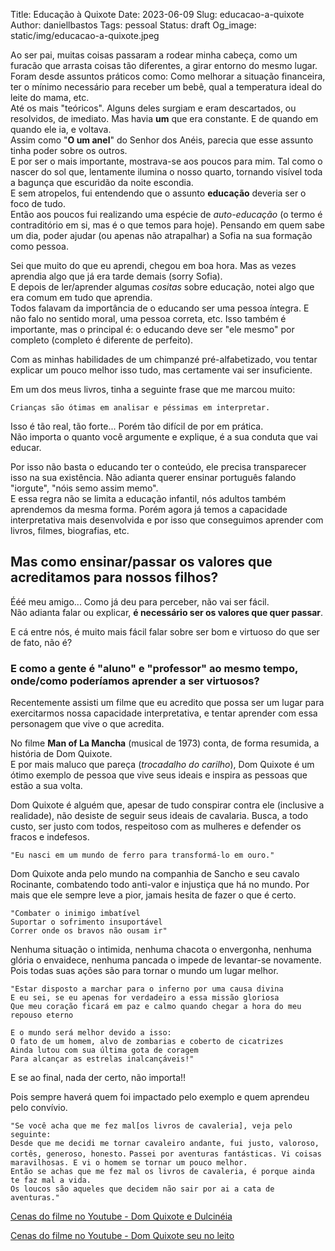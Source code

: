 Title: Educação à Quixote
Date: 2023-06-09
Slug: educacao-a-quixote
Author: daniellbastos
Tags: pessoal
Status: draft
Og_image: static/img/educacao-a-quixote.jpeg


Ao ser pai, muitas coisas passaram a rodear minha cabeça, como um furacão que arrasta coisas tão diferentes, a girar entorno do mesmo lugar.  
Foram desde assuntos práticos como: Como melhorar a situação financeira, ter o mínimo necessário para receber um bebê, qual a temperatura ideal do leite do mama, etc.  
Até os mais "teóricos". Alguns deles surgiam e eram descartados, ou resolvidos, de imediato. Mas havia **um** que era constante. E de quando em quando ele ia, e voltava.  
Assim como "**O um anel**" do Senhor dos Anéis, parecia que esse assunto tinha poder sobre os outros.  
E por ser o mais importante, mostrava-se aos poucos para mim. Tal como o nascer do sol que, lentamente ilumina o nosso quarto, tornando visível toda a bagunça que escuridão da noite escondia.  
E sem atropelos, fui entendendo que o assunto **educação** deveria ser o foco de tudo.  
Então aos poucos fui realizando uma espécie de *auto-educação* (o termo é contraditório em si, mas é o que temos para hoje). Pensando em quem sabe um dia, poder ajudar (ou apenas não atrapalhar) a Sofia na sua formação como pessoa.


Sei que muito do que eu aprendi, chegou em boa hora. Mas as vezes aprendia algo que já era tarde demais (sorry Sofia).  
E depois de ler/aprender algumas *cositas* sobre educação, notei algo que era comum em tudo que aprendia.  
Todos falavam da importância de o educando ser uma pessoa íntegra. E não falo no sentido moral, uma pessoa correta, etc. Isso também é importante, mas o principal é: o educando deve ser "ele mesmo" por completo (completo é diferente de perfeito).


Com as minhas habilidades de um chimpanzé pré-alfabetizado, vou tentar explicar um pouco melhor isso tudo, mas certamente vai ser insuficiente.  

Em um dos meus livros, tinha a seguinte frase que me marcou muito:  

`Crianças são ótimas em analisar e péssimas em interpretar.`

Isso é tão real, tão forte... Porém tão difícil de por em prática.  
Não importa o quanto você argumente e explique, é a sua conduta que vai educar.


Por isso não basta o educando ter o conteúdo, ele precisa transparecer isso na sua existência. Não adianta querer ensinar português falando "iorgute", "nóis semo assim memo".  
E essa regra não se limita a educação infantil, nós adultos também aprendemos da mesma forma. Porém agora já temos a capacidade interpretativa mais desenvolvida e por isso que conseguimos aprender com livros, filmes, biografias, etc.  


## Mas como ensinar/passar os valores que acreditamos para nossos filhos?


Ééé meu amigo... Como já deu para perceber, não vai ser fácil.  
Não adianta falar ou explicar, **é necessário ser os valores que quer passar**.


E cá entre nós, é muito mais fácil falar sobre ser bom e virtuoso do que ser de fato, não é?


### E como a gente é "aluno" e "professor" ao mesmo tempo, onde/como poderíamos aprender a ser virtuosos?


Recentemente assisti um filme que eu acredito que possa ser um lugar para exercitarmos nossa capacidade interpretativa, e tentar aprender com essa personagem que vive o que acredita.  

No filme **Man of La Mancha** (musical de 1973) conta, de forma resumida, a história de Dom Quixote.  
E por mais maluco que pareça (*trocadalho do carilho*), Dom Quixote é um ótimo exemplo de pessoa que vive seus ideais e inspira as pessoas que estão a sua volta.  

Dom Quixote é alguém que, apesar de tudo conspirar contra ele (inclusive a realidade), não desiste de seguir seus ideais de cavalaria. Busca, a todo custo, ser justo com todos, respeitoso com as mulheres e defender os fracos e indefesos.

`"Eu nasci em um mundo de ferro para transformá-lo em ouro."`

Dom Quixote anda pelo mundo na companhia de Sancho e seu cavalo Rocinante, combatendo todo anti-valor e injustiça que há no mundo. Por mais que ele sempre leve a pior, jamais hesita de fazer o que é certo.

`"Combater o inimigo imbatível`  
`Suportar o sofrimento insuportável`  
`Correr onde os bravos não ousam ir"`

Nenhuma situação o intimida, nenhuma chacota o envergonha, nenhuma glória o envaidece, nenhuma pancada o impede de levantar-se novamente. Pois todas suas ações são para tornar o mundo um lugar melhor.

`"Estar disposto a marchar para o inferno por uma causa divina`  
`E eu sei, se eu apenas for verdadeiro a essa missão gloriosa`  
`Que meu coração ficará em paz e calmo quando chegar a hora do meu repouso eterno`  

`E o mundo será melhor devido a isso:`  
`O fato de um homem, alvo de zombarias e coberto de cicatrizes`  
`Ainda lutou com sua última gota de coragem`  
`Para alcançar as estrelas inalcançáveis!"`

E se ao final, nada der certo, não importa!!

Pois sempre haverá quem foi impactado pelo exemplo e quem aprendeu pelo convívio.


`"Se você acha que me fez mal[os livros de cavaleria], veja pelo seguinte:`  
`Desde que me decidi me tornar cavaleiro andante, fui justo, valoroso, cortês, generoso, honesto.`
`Passei por aventuras fantásticas. Vi coisas maravilhosas. E vi o homem se tornar um pouco melhor.`  
`Então se achas que me fez mal os livros de cavaleria, é porque ainda te faz mal a vida.`  
`Os loucos são aqueles que decidem não sair por ai a cata de aventuras."`


[Cenas do filme no Youtube - Dom Quixote e Dulcinéia][0]

[Cenas do filme no Youtube - Dom Quixote seu no leito][1]

[0]: https://youtu.be/1R4Up_6tnAI?t=11
[1]: https://youtu.be/RfHnzYEHAow?t=129
